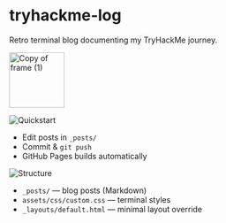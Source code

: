 # tryhackme-log

Retro terminal blog documenting my TryHackMe journey.

<img width="100" height="100" alt="Copy of frame (1)" src="https://github.com/user-attachments/assets/cdc078c8-fffc-4791-a3c4-4e899f295216" />

![Quickstart](https://img.shields.io/badge/Quickstart-000000?style=for-the-badge&labelColor=00ff00)

- Edit posts in `_posts/`
- Commit & `git push`
- GitHub Pages builds automatically

![Structure](https://img.shields.io/badge/Structure-000000?style=for-the-badge&labelColor=00ff00)

- `_posts/` — blog posts (Markdown)
- `assets/css/custom.css` — terminal styles
- `_layouts/default.html` — minimal layout override
